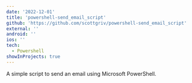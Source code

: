 ```yaml
---
date: '2022-12-01'
title: 'powershell-send_email_script'
github: 'https://github.com/scottgriv/powershell-send_email_script'
external: ''
android: ''
ios: ''
tech:
  - Powershell
showInProjects: true
---
```


A simple script to send an email using Microsoft PowerShell.
